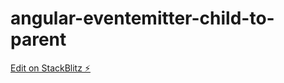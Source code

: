 # angular-eventemitter-child-to-parent

[Edit on StackBlitz ⚡️](https://stackblitz.com/edit/angular-eventemitter-child-to-parent)